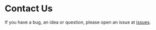 # Contact Us

If you have a bug, an idea or question, please open an issue at [issues](https://github.com/nihao-wiki/nihao/issues).